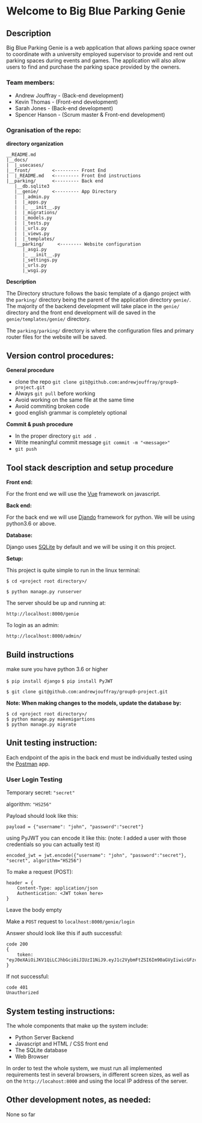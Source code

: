 # Welcome to Big Blue Parking Genie

## Description
Big Blue Parking Genie is a web application that allows parking space owner to coordinate with a university employed supervisor to provide and rent out parking spaces during events and games. The application will also allow users to find and purchase the parking space provided by the owners. 
 
### Team members:

-	Andrew Jouffray - (Back-end development)
-	Kevin Thomas - (Front-end development)
-	Sarah Jones - (Back-end development)
-	Spencer Hanson - (Scrum master & Front-end development)

### Ogranisation of the repo:

__directory organization__

	__README.md
	|__docs/
	|  |_usecases/
	|__front/        <--------- Front End
	|  |_README.md   <--------- Front End instructions
	|__parking/      <--------- Back end
	   |__db.sqlite3
	   |__genie/     <--------- App Directory
	   |  |_admin.py
	   |  |_apps.py
	   |  |_ __init__.py
	   |  |_migrations/
	   |  |_models.py
	   |  |_tests.py
	   |  |_urls.py
	   |  |_views.py
	   |  |_templates/
	   |__parking/     <-------- Website configuration
	      |_asgi.py
	      |_ __init__.py
	      |_settings.py
	      |_urls.py
	      |_wsgi.py

__Description__

The Directory structure follows the basic template of a django project with the  `parking/` directory being the parent of the application directory `genie/`. The majority of the backend development will take place in the `genie/` directory and the front end development will de saved in the `genie/templates/genie/` directory.

The `parking/parking/` directory is where the configuration files and primary router files for the website will be saved.

## Version control procedures:

__General procedure__
- clone the repo `git clone git@github.com:andrewjouffray/group9-project.git`
- Always `git pull` before working
- Avoid working on the same file at the same time
- Avoid commiting broken code
- good english grammar is completely optional

__Commit & push procedure__
- In the proper directory `git add .`
- Write meaningful commit message `git commit -m "<message>"`
- `git push`

## Tool stack description and setup procedure

__Front end:__

For the front end we will use the [Vue](https://vuejs.org/) framework on javascript.

__Back end:__

For the back end we will use [Djando](https://www.djangoproject.com/) framework for python. We will be using python3.6 or above.

__Database:__

Django uses [SQLite](https://www.sqlite.org/index.html) by default and we will be using it on this project.

__Setup:__

This project is quite simple to run in the linux terminal:

`$ cd <project root directory>/`

`$ python manage.py runserver`

The server should be up and running at:

`http://localhost:8000/genie`

To login as an admin:

`http://localhost:8000/admin/`

## Build instructions

make sure you have python 3.6 or higher

`$ pip install django`
`$ pip install PyJWT`

`$ git clone git@github.com:andrewjouffray/group9-project.git`

__Note: When making changes to the models, update the database by:__

	$ cd <project root directory>/
	$ python manage.py makemigartions
	$ python manage.py migrate

## Unit testing instruction:

Each endpoint of the apis in the back end must be individually tested using the [Postman](https://www.postman.com/) app.

### User Login Testing

Temporary secret: `"secret"`

algorithm: `"HS256"`

Payload should look like this:

	payload = {"username": "john", "password":"secret"}

using PyJWT you can encode it like this: (note: I added a user with those credentials so you can actually test it)

	encoded_jwt = jwt.encode({"username": "john", "password":"secret"}, "secret", algorithm="HS256")

To make a request (POST):

	header = {
		Content-Type: application/json
		Authentication: <JWT token here>
	}
	
Leave the body empty

Make a `POST` request to `localhost:8000/genie/login`

Answer should look like this if auth successful:

	code 200
	{
		token: "eyJ0eXAiOiJKV1QiLCJhbGciOiJIUzI1NiJ9.eyJ1c2VybmFtZSI6Im90aGVyIiwicGFzc3dvcmQiOiIxMjM0NSJ9.V0BXwNldF53fI8peQE_vkyK5kH44V5tCuzs557SfPp4"
	}

If not successful:

	code 401
	Unauthorized

## System testing instructions:

The whole components that make up the system include:

- Python Server Backend 
- Javascript and HTML / CSS front end
- The SQLite database
- Web Browser

In order to test the whole system, we must run all implemented requirements test in several browsers, in different screen sizes, as well as on the `http://locahost:8000` and using the local IP address of the server.

## Other development notes, as needed:

None so far
